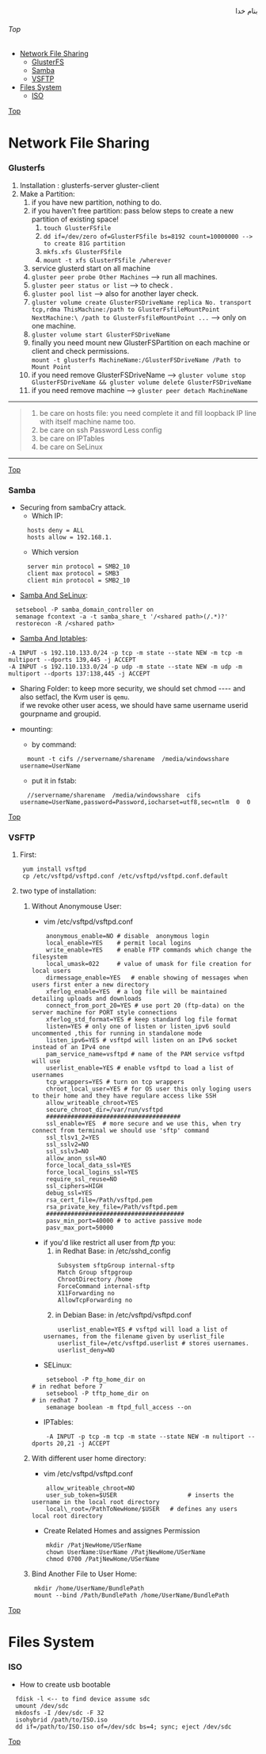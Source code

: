 <div dir="rtl">بنام خدا</div>

###### Top
- [Network File Sharing](#network-file-sharing)
	- [GlusterFS](#glusterfs)
	- [Samba](#samba)
	- [VSFTP](#vsftp)
- [Files System](#files-system)
	- [ISO](#iso)


[Top](#top)
# Network File Sharing
### Glusterfs
1. Installation : glusterfs-server gluster-client
2. Make a Partition:
	1. if you have new partition, nothing to do.
	2. if you haven't free partition: pass below steps to create a new partition of existing space!
		1. `touch GlusterFSfile`
		2. `dd if=/dev/zero of=GlusterFSfile bs=8192 count=10000000 --> to create 81G partition`
		3. `mkfs.xfs GlusterFSfile`
		4. `mount -t xfs GlusterFSfile /wherever`
	3. service glusterd start on all machine
	4. `gluster peer probe Other Machines` --> run all machines.
	5. `gluster peer status or list` --> to check .
	6. `gluster pool list` --> also for another layer check.
	7. `gluster volume create GlusterFSDriveName replica No. transport tcp,rdma ThisMachine:/path to GlusterFsfileMountPoint NextMachine:\
	/path to GlusterFsfileMountPoint ...` --> only on one machine.
	8. `gluster volume start GlusterFSDriveName`
	9. finally you need mount new GlusterFSPartition on each machine or client and check permissions.\
	`mount -t glusterfs MachineName:/GlusterFSDriveName /Path to Mount Point`
	10. if you need remove GlusterFSDriveName --> `gluster volume stop GlusterFSDriveName && gluster volume delete GlusterFSDriveName`
	11. if you need remove machine --> `gluster peer detach MachineName`

***
>	1. be care on hosts file: you need complete it and fill loopback IP line with itself machine name too.
>	2. be care on ssh Password Less config
>	3. be care on IPTables
>	4. be care on SeLinux
	
***
[Top](#top)
### Samba
- Securing from sambaCry attack.
   - Which IP:
   ```vim
     hosts deny = ALL
     hosts allow = 192.168.1.
   ```
   - Which version
   ```vim
     server min protocol = SMB2_10
     client max protocol = SMB3
     client min protocol = SMB2_10
   ```
- [Samba And SeLinux](http://danwalsh.livejournal.com/14195.html):
```vim
  setsebool -P samba_domain_controller on
  semanage fcontext -a -t samba_share_t '/<shared path>(/.*)?'
  restorecon -R /<shared path>
```
- [Samba And Iptables](https://wiki.centos.org/HowTos/SetUpSamba#head-26340a1a2c9cb4d46d51b9429fd030239b57feb4):
```vim
-A INPUT -s 192.110.133.0/24 -p tcp -m state --state NEW -m tcp -m multiport --dports 139,445 -j ACCEPT
-A INPUT -s 192.110.133.0/24 -p udp -m state --state NEW -m udp -m multiport --dports 137:138,445 -j ACCEPT
```
- Sharing Folder: to keep more security, we should set chmod ---- and also setfacl, the Kvm user is `qemu`.\
	if we revoke other user acess, we should have same username userid gourpname and groupid.

- mounting:
   - by command:
   ```vim
     mount -t cifs //servername/sharename  /media/windowsshare  username=UserName
   ```
   - put it in fstab:
   ```vim
     //servername/sharename  /media/windowsshare  cifs  username=UserName,password=Password,iocharset=utf8,sec=ntlm  0  0
   ```
   
[Top](#top)
### VSFTP

1. First:
```vim
	yum install vsftpd
	cp /etc/vsftpd/vsftpd.conf /etc/vsftpd/vsftpd.conf.default
```
2. two type of installation:
	
	1. Without Anonymouse User:
		- vim /etc/vsftpd/vsftpd.conf
		```vala
			anonymous_enable=NO # disable  anonymous login
			local_enable=YES	# permit local logins
			write_enable=YES	# enable FTP commands which change the filesystem
			local_umask=022		# value of umask for file creation for local users
			dirmessage_enable=YES	# enable showing of messages when users first enter a new directory
			xferlog_enable=YES	# a log file will be maintained detailing uploads and downloads
			connect_from_port_20=YES # use port 20 (ftp-data) on the server machine for PORT style connections
			xferlog_std_format=YES # keep standard log file format
			listen=YES # only one of listen or listen_ipv6 sould uncommented ,this for running in standalone mode
			listen_ipv6=YES	# vsftpd will listen on an IPv6 socket instead of an IPv4 one
			pam_service_name=vsftpd # name of the PAM service vsftpd will use
			userlist_enable=YES # enable vsftpd to load a list of usernames
			tcp_wrappers=YES # turn on tcp wrappers
			chroot_local_user=YES # for OS user this only loging users to their home and they have regulare access like SSH
			allow_writeable_chroot=YES		
			secure_chroot_dir=/var/run/vsftpd
			######################################
			ssl_enable=YES	# more secure and we use this, when try connect from terminal we should use 'sftp' command
			ssl_tlsv1_2=YES
			ssl_sslv2=NO
			ssl_sslv3=NO
			allow_anon_ssl=NO
			force_local_data_ssl=YES
			force_local_logins_ssl=YES
			require_ssl_reuse=NO
			ssl_ciphers=HIGH
			debug_ssl=YES
			rsa_cert_file=/Path/vsftpd.pem
			rsa_private_key_file=/Path/vsftpd.pem
			#######################################
			pasv_min_port=40000 # to active passive mode
			pasv_max_port=50000
		```
		* if you'd like restrict all user from _ftp_ you:
			1. in Redhat Base: in /etc/sshd_config
			```vala
				Subsystem sftpGroup internal-sftp
				Match Group sftpgroup
				ChrootDirectory /home
				ForceCommand internal-sftp
				X11Forwarding no
				AllowTcpForwarding no				
			```			
			2. in Debian Base: in /etc/vsftpd/vsftpd.conf
			```vala
				userlist_enable=YES # vsftpd will load a list of usernames, from the filename given by userlist_file
				userlist_file=/etc/vsftpd.userlist # stores usernames.
				userlist_deny=NO	
			```
		- SELinux:
		```vim
			setsebool -P ftp_home_dir on								# in redhat before 7
			setsebool -P tftp_home_dir on								# in redhat 7
			semanage boolean -m ftpd_full_access --on
		```
		- IPTables:
		```vala
			-A INPUT -p tcp -m tcp -m state --state NEW -m nultiport --dports 20,21 -j ACCEPT
		```
	
	2. With different user home directory:
		- vim /etc/vsftpd/vsftpd.conf
		```vala
			allow_writeable_chroot=NO
			user_sub_token=$USER         			# inserts the username in the local root directory 
			local\_root=/PathToNewHome/$USER   # defines any users local root directory
		```
		- Create Related Homes and assignes Permission
		```vala
			mkdir /PatjNewHome/USerName
			chown UserName:UserName /PatjNewHome/USerName
			chmod 0700 /PatjNewHome/USerName
		```
	3. Bind Another File to User Home:
	```vala
		mkdir /home/UserName/BundlePath
		mount --bind /Path/BundlePath /home/UserName/BundlePath
	```
	
	
[Top](#top)
# Files System
### ISO
- How to create usb bootable
```vim
  fdisk -l <-- to find device assume sdc
  umount /dev/sdc
  mkdosfs -I /dev/sdc -F 32
  isohybrid /path/to/ISO.iso
  dd if=/path/to/ISO.iso of=/dev/sdc bs=4; sync; eject /dev/sdc
```

[Top](#top)
###
